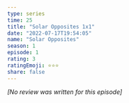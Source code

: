 ```yaml
---
type: series
time: 25
title: "Solar Opposites 1x1"
date: "2022-07-17T19:54:05"
name: "Solar Opposites"
season: 1
episode: 1
rating: 3
ratingEmoji: ⭐️⭐️⭐️
share: false
---
```


_[No review was written for this episode]_

